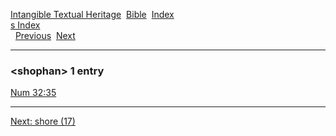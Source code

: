 [Intangible Textual Heritage](../../index)  [Bible](../index) 
[Index](index)   
[s Index](_s_)  
  [Previous](c10344)  [Next](c10346) 

------------------------------------------------------------------------

### &lt;shophan&gt; 1 entry

[Num 32:35](../kjv/num032.htm#035)  

------------------------------------------------------------------------

[Next: shore (17)](c10346)
